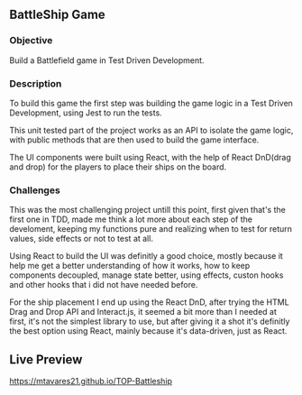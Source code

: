 ## BattleShip Game

### Objective

Build a Battlefield game in Test Driven Development.

### Description

To build this game the first step was building the game logic in a Test Driven Development, using Jest to run the tests.

This unit tested part of the project works as an API to isolate the game logic, with public methods that are then used to build the
game interface.

The UI components were built using React, with the help of React DnD(drag and drop) for the players to place their ships on the board.

### Challenges

This was the most challenging project untill this point, first given that's the first one in TDD, made me think a lot more
about each step of the develoment, keeping my functions pure and realizing when to test for return values, side effects or not
to test at all.

Using React to build the UI was definitly a good choice, mostly because it help me get a better understanding of how it works,
how to keep components decoupled, manage state better, using effects, custon hooks and other hooks that i did not have needed before.

For the ship placement I end up using the React DnD, after trying the HTML Drag and Drop API and Interact.js, it seemed a bit more than
I needed at first, it's not the simplest library to use, but after giving it a shot it's definitly the best option using React, mainly
because it's data-driven, just as React.

## Live Preview

https://mtavares21.github.io/TOP-Battleship
